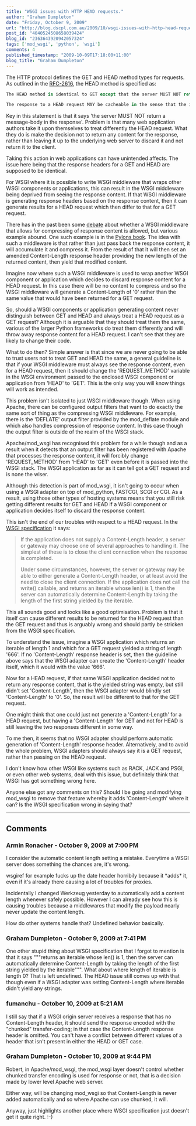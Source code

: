 ```yaml
---
title: "WSGI issues with HTTP HEAD requests."
author: "Graham Dumpleton"
date: "Friday, October 9, 2009"
url: "http://blog.dscpl.com.au/2009/10/wsgi-issues-with-http-head-requests.html"
post_id: "4040524508658039424"
blog_id: "2363643920942057324"
tags: ['mod_wsgi', 'python', 'wsgi']
comments: 4
published_timestamp: "2009-10-09T17:18:00+11:00"
blog_title: "Graham Dumpleton"
---
```


The HTTP protocol defines the GET and HEAD method types for requests. As outlined in the [RFC-2616](http://www.w3.org/Protocols/rfc2616/rfc2616-sec9.html), the HEAD method is specified as:

```python
The HEAD method is identical to GET except that the server MUST NOT return a message-body in the response. The metainformation contained in the HTTP headers in response to a HEAD request SHOULD be identical to the information sent in response to a GET request. This method can be used for obtaining metainformation about the entity implied by the request without transferring the entity-body itself. This method is often used for testing hypertext links for validity, accessibility, and recent modification.  

The response to a HEAD request MAY be cacheable in the sense that the information contained in the response MAY be used to update a previously cached entity from that resource. If the new field values indicate that the cached entity differs from the current entity \(as would be indicated by a change in Content-Length, Content-MD5, ETag or Last-Modified\), then the cache MUST treat the cache entry as stale.
```

Key in this statement is that it says 'the server MUST NOT return a message-body in the response'. Problem is that many web application authors take it upon themselves to treat differently the HEAD request. What they do is make the decision not to return any content for the response, rather than leaving it up to the underlying web server to discard it and not return it to the client.

  


Taking this action in web applications can have unintended affects. The issue here being that the response headers for a GET and HEAD are supposed to be identical.

  


For WSGI where it is possible to write WSGI middleware that wraps other WSGI components or applications, this can result in the WSGI middleware being deprived from seeing the response content. If that WSGI middleware is generating response headers based on the response content, then it can generate results for a HEAD request which then differ to that for a GET request.

  


There has in the past been some [debate](http://www.b-list.org/weblog/2006/may/21/django-gzip-and-wsgi/) about whether a WSGI middleware that allows for compressing of response content is allowed, but various example abound. One such example is in the [Pylons book](http://pylonsbook.com/en/1.0/the-web-server-gateway-interface-wsgi.html). The idea with such a middleware is that rather than just pass back the response content, it will accumulate it and compress it. From the result of that it will then set an amended Content-Length response header providing the new length of the returned content, then yield that modified content.

  


Imagine now where such a WSGI middleware is used to wrap another WSGI component or application which decides to discard response content for a HEAD request. In this case there will be no content to compress and so the WSGI middleware will generate a Content-Length of '0' rather than the same value that would have been returned for a GET request.

  


So, should a WSGI components or application generating content never distinguish between GET and HEAD and always treat a HEAD request as a GET request? Although it is arguable that they should treat them the same, various of the larger Python frameworks do treat them differently and will throw away response content for a HEAD request. I can't see that they are likely to change their code.

  


What to do then? Simple answer is that since we are never going to be able to trust users not to treat GET and HEAD the same, a general guideline is that if your WSGI middleware must always see the response content, even for a HEAD request, then it should change the 'REQUEST\_METHOD' variable in the WSGI environment passed to the enclosed WSGI component or application from 'HEAD' to 'GET'. This is the only way you will know things will work as intended.

  


This problem isn't isolated to just WSGI middleware though. When using Apache, there can be configured output filters that want to do exactly the same sort of thing as the compressing WSGI middleware. For example, there is the 'DEFLATE' output filter provided by the mod\_deflate module and which also handles compression of response content. In this case though the output filter is outside of the realm of the WSGI stack.

  


Apache/mod\_wsgi has recognised this problem for a while though and as a result when it detects that an output filter has been registered with Apache that processes the response content, it will forcibly change 'REQUEST\_METHOD' from 'HEAD' to 'GET' even before it is passed into the WSGI stack. The WSGI application as far as it can tell got a GET request and is none the wiser.

  


Although this detection is part of mod\_wsgi, it isn't going to occur when using a WSGI adapter on top of mod\_python, FASTCGI, SCGI or CGI. As a result, using those other types of hosting systems means that you still risk getting different results for GET and HEAD if a WSGI component or application decides itself to discard the response content.

  


This isn't the end of our troubles with respect to a HEAD request. In the [WSGI specification](http://www.python.org/dev/peps/pep-0333/#handling-the-content-length-header) it says:

> If the application does not supply a Content-Length header, a server or gateway may choose one of several approaches to handling it. The simplest of these is to close the client connection when the response is completed.  
>   
> Under some circumstances, however, the server or gateway may be able to either generate a Content-Length header, or at least avoid the need to close the client connection. If the application does not call the write\(\) callable, and returns an iterable whose len\(\) is 1, then the server can automatically determine Content-Length by taking the length of the first string yielded by the iterable.

This all sounds good and looks like a good optimisation. Problem is that it itself can cause different results to be returned for the HEAD request than the GET request and thus is arguably wrong and should partly be stricken from the WSGI specification.

  


To understand the issue, imagine a WSGI application which returns an iterable of length 1 and which for a GET request yielded a string of length '666'. If no 'Content-Length' response header is set, then the guideline above says that the WSGI adapter can create the 'Content-Length' header itself, which it would with the value '666'.

  


Now for a HEAD request, if that same WSGI application decided not to return any response content, that is the yielded string was empty, but still didn't set 'Content-Length', then the WSGI adapter would blindly set 'Content-Length' to '0'. So, the result will be different to that for the GET request.

  


One might think that one could just not generate a 'Content-Length' for a HEAD request, but having a 'Content-Length' for GET and not for HEAD is still leaving the two responses different in some way.

  


To me then, it seems that no WSGI adapter should perform automatic generation of 'Content-Length' response header. Alternatively, and to avoid the whole problem, WSGI adapters should always say it is a GET request, rather than passing on the HEAD request.

  


I don't know how other WSGI like systems such as RACK, JACK and PSGI, or even other web systems, deal with this issue, but definitely think that WSGI has got something wrong here.

  


Anyone else got any comments on this? Should I be going and modifying mod\_wsgi to remove that feature whereby it adds 'Content-Length' where it can? Is the WSGI specification wrong in saying that?

---

## Comments

### Armin Ronacher - October 9, 2009 at 7:00 PM

I consider the automatic content length setting a mistake. Everytime a WSGI server does something the chances are, it's wrong.  
  
wsgiref for example fucks up the date header horribily because it \*adds\* it, even if it's already there causing a lot of troubles for proxies.  
  
Incidentally I changed Werkzeug yesterday to automatically add a content length whenever safely possible. However I can already see how this is causing troubles because a middlewares that modify the payload nearly never update the content length.  
  
How do other systems handle that? Undefined behavior basically.

### Graham Dumpleton - October 9, 2009 at 7:41 PM

One other stupid thing about WSGI specification that I forgot to mention is that it says """returns an iterable whose len\(\) is 1, then the server can automatically determine Content-Length by taking the length of the first string yielded by the iterable""". What about where length of iterable is length 0? That is left undefined. The HEAD issue still comes up with that though even if a WSGI adapter was setting Content-Length where iterable didn't yield any strings.

### fumanchu - October 10, 2009 at 5:21 AM

I still say that if a WSGI origin server receives a response that has no Content-Length header, it should send the response encoded with the "chunked" transfer-coding; in that case the Content-Length response header is omitted. You can't have a conflict between different values of a header that isn't present in either the HEAD or GET case.

### Graham Dumpleton - October 10, 2009 at 9:44 PM

Robert, in Apache/mod\_wsgi, the mod\_wsgi layer doesn't control whether chunked transfer encoding is used for response or not, that is a decision made by lower level Apache web server.  
  
Either way, will be changing mod\_wsgi so that Content-Length is never added automatically and so where Apache can use chunked, it will.  
  
Anyway, just highlights another place where WSGI specification just doesn't get it quite right. :-\)

